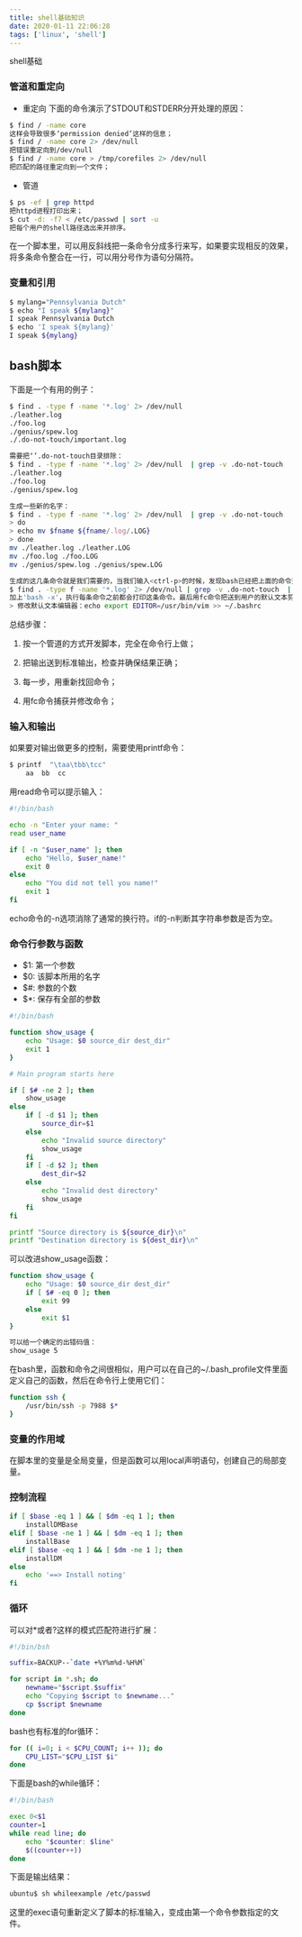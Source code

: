 ```yaml
---
title: shell基础知识
date: 2020-01-11 22:06:28
tags: ['linux', 'shell']
---
```


shell基础
<!--more-->

### 管道和重定向

- 重定向
下面的命令演示了STDOUT和STDERR分开处理的原因：

```bash
$ find / -name core
这样会导致很多‘permission denied’这样的信息；
$ find / -name core 2> /dev/null
把错误重定向到/dev/null
$ find / -name core > /tmp/corefiles 2> /dev/null
把匹配的路径重定向到一个文件；
```

- 管道

```bash
$ ps -ef | grep httpd
把httpd进程打印出来；
$ cut -d: -f7 < /etc/passwd | sort -u
把每个用户的shell路径选出来并排序。
```

在一个脚本里，可以用反斜线把一条命令分成多行来写，如果要实现相反的效果，将多条命令整合在一行，可以用分号作为语句分隔符。

### 变量和引用

```bash
$ mylang="Pennsylvania Dutch"
$ echo "I speak ${mylang}"
I speak Pennsylvania Dutch
$ echo 'I speak ${mylang}'
I speak ${mylang}
```

## bash脚本

下面是一个有用的例子：

```bash
$ find . -type f -name '*.log' 2> /dev/null
./leather.log
./foo.log
./genius/spew.log
./.do-not-touch/important.log

需要把‘’.do-not-touch目录排除：
$ find . -type f -name '*.log' 2> /dev/null  | grep -v .do-not-touch  
./leather.log
./foo.log
./genius/spew.log

生成一些新的名字：
$ find . -type f -name '*.log' 2> /dev/null  | grep -v .do-not-touch  | while read fname
> do
> echo mv $fname ${fname/.log/.LOG}
> done
mv ./leather.log ./leather.LOG
mv ./foo.log ./foo.LOG
mv ./genius/spew.log ./genius/spew.LOG

生成的这几条命令就是我们需要的，当我们输入<ctrl-p>的时候，发现bash已经把上面的命令变成了一行：
$ find . -type f -name '*.log' 2> /dev/null | grep -v .do-not-touch  | while read fname; do echo mv $fname ${fname/.log/.LOG}; done | bash -x
加上'bash -x'，执行每条命令之前都会打印这条命令。最后用fc命令把送到用户的默认文本剪辑器，加上必要的#！和说明。
> 修改默认文本编辑器：echo export EDITOR=/usr/bin/vim >> ~/.bashrc
```

总结步骤：

1. 按一个管道的方式开发脚本，完全在命令行上做；

2. 把输出送到标准输出，检查并确保结果正确；

3. 每一步，用<Ctrl-p>重新找回命令；

4. 用fc命令捕获并修改命令；

### 输入和输出

如果要对输出做更多的控制，需要使用printf命令：

```bash
$ printf  "\taa\tbb\tcc"
    aa  bb  cc
```

用read命令可以提示输入：

```bash
#!/bin/bash

echo -n "Enter your name: "
read user_name

if [ -n "$user_name" ]; then
    echo "Hello, $user_name!"
    exit 0
else
    echo "You did not tell you name!"
    exit 1
fi
```

echo命令的-n选项消除了通常的换行符。if的-n判断其字符串参数是否为空。

### 命令行参数与函数

- $1: 第一个参数
- $0: 该脚本所用的名字
- $#: 参数的个数
- $*: 保存有全部的参数

```bash
#!/bin/bash

function show_usage {
    echo "Usage: $0 source_dir dest_dir"
    exit 1
}

# Main program starts here

if [ $# -ne 2 ]; then
    show_usage
else
    if [ -d $1 ]; then
        source_dir=$1
    else
        echo "Invalid source directory"
        show_usage
    fi
    if [ -d $2 ]; then
        dest_dir=$2
    else
        echo "Invalid dest directory"
        show_usage
    fi
fi

printf "Source directory is ${source_dir}\n"
printf "Destination directory is ${dest_dir}\n"
```

可以改进show_usage函数：

```bash
function show_usage {
    echo "Usage: $0 source_dir dest_dir"
    if [ $# -eq 0 ]; then
        exit 99
    else
        exit $1
}

可以给一个确定的出错码值：
show_usage 5
```

在bash里，函数和命令之间很相似，用户可以在自己的~/.bash_profile文件里面定义自己的函数，然后在命令行上使用它们：

```bash
function ssh {
    /usr/bin/ssh -p 7988 $*
}
```

### 变量的作用域

在脚本里的变量是全局变量，但是函数可以用local声明语句，创建自己的局部变量。

### 控制流程

```bash
if [ $base -eq 1 ] && [ $dm -eq 1 ]; then
    installDMBase
elif [ $base -ne 1 ] && [ $dm -eq 1 ]; then
    installBase
elif [ $base -eq 1 ] && [ $dm -ne 1 ]; then
    installDM
else
    echo '==> Install noting'
fi
```

### 循环

可以对*或者?这样的模式匹配符进行扩展：

```bash
#!/bin/bsh

suffix=BACKUP--`date +%Y%m%d-%H%M`

for script in *.sh; do
    newname="$script.$suffix"
    echo "Copying $script to $newname..."
    cp $script $newname
done
```

bash也有标准的for循环：

```bash
for (( i=0; i < $CPU_COUNT; i++ )); do
    CPU_LIST="$CPU_LIST $i"
done
```

下面是bash的while循环：

```bash
#!/bin/bash

exec 0<$1
counter=1
while read line; do
    echo "$counter: $line"
    $((counter++))
done
```

下面是输出结果：

```bash
ubuntu$ sh whileexample /etc/passwd
```

这里的exec语句重新定义了脚本的标准输入，变成由第一个命令参数指定的文件。 